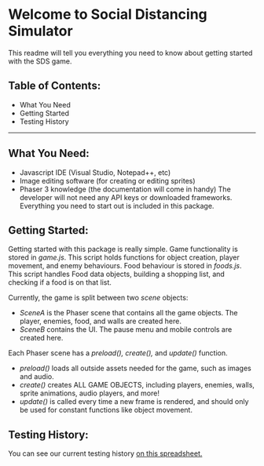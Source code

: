 # Welcome to Social Distancing Simulator
This readme will tell you everything you need to know about getting started with the SDS game.

## Table of Contents:
- What You Need
- Getting Started
- Testing History

***

## What You Need:
- Javascript IDE (Visual Studio, Notepad++, etc)
- Image editing software (for creating or editing sprites)
- Phaser 3 knowledge (the documentation will come in handy)
The developer will not need any API keys or downloaded frameworks. Everything you need to start out is included in this package.

## Getting Started:
Getting started with this package is really simple.
Game functionality is stored in *game.js*. This script holds functions for object creation, player movement, and enemy behaviours.
Food behaviour is stored in *foods.js*. This script handles Food data objects, building a shopping list, and checking if a food is on that list.

Currently, the game is split between two *scene* objects:
- *SceneA* is the Phaser scene that contains all the game objects. The player, enemies, food, and walls are created here.
- *SceneB* contains the UI. The pause menu and mobile controls are created here.

Each Phaser scene has a *preload(), create(),* and *update()* function.
- *preload()* loads all outside assets needed for the game, such as images and audio.
- *create()* creates ALL GAME OBJECTS, including players, enemies, walls, sprite animations, audio players, and more!
- *update()* is called every time a new frame is rendered, and should only be used for constant functions like object movement.



## Testing History:
You can see our current testing history [on this spreadsheet.](https://docs.google.com/spreadsheets/d/1mr0khymjQXTGa3ddb4prcuiclrct1MMS4igVVIiYBxw/edit?usp=sharing)

